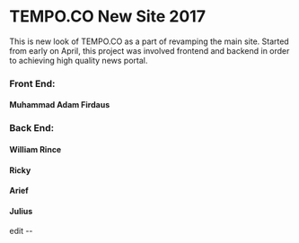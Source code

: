 # TEMPO.CO New Site 2017

This is new look of TEMPO.CO as a part of revamping the main site.
Started from early on April, this project was involved frontend and backend in order to achieving high quality news portal.

### Front End:
#### Muhammad Adam Firdaus

### Back End:
#### William Rince
#### Ricky
#### Arief
#### Julius

edit --
